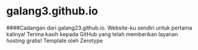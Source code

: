 # galang3.github.io
####Cadangan dari galang23.github.io.
Website-ku sendiri untuk pertama kalinya!
Terima kasih kepada GitHub yang telah memberikan layanan hosting gratis!
Template oleh Zerotype

